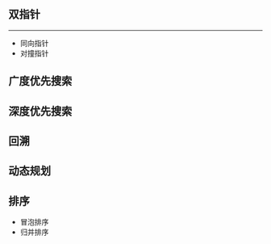 ## **双指针**
---
* 同向指针
* 对撞指针

## **广度优先搜索**

## **深度优先搜索**

## **回溯**

## **动态规划**

## **排序**
* 冒泡排序
* 归并排序